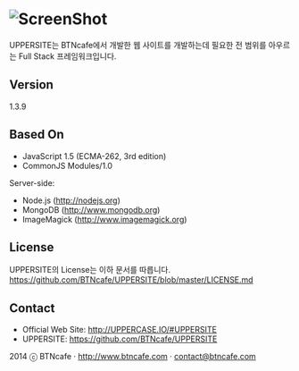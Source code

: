 ![ScreenShot](http://1.3.uppercase.io/UPPERCASE.IO.OfficialSite/R/UPPERSITE/logo.png)
=========
UPPERSITE는 BTNcafe에서 개발한 웹 사이트를 개발하는데 필요한 전 범위를 아우르는 Full Stack 프레임워크입니다.

Version
-------
1.3.9

Based On
--------
- JavaScript 1.5 (ECMA-262, 3rd edition)
- CommonJS Modules/1.0

Server-side:
- Node.js (http://nodejs.org)
- MongoDB (http://www.mongodb.org)
- ImageMagick (http://www.imagemagick.org)

License
-------
UPPERSITE의 License는 이하 문서를 따릅니다.
https://github.com/BTNcafe/UPPERSITE/blob/master/LICENSE.md

Contact
-------
- Official Web Site: http://UPPERCASE.IO/#UPPERSITE
- UPPERSITE: https://github.com/BTNcafe/UPPERSITE

2014 ⓒ BTNcafe · http://www.btncafe.com · contact@btncafe.com
